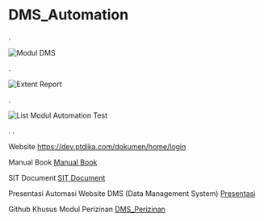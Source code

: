 # DMS_Automation
.

![Modul DMS]([URL_Gambar](https://github.com/WeningTyas/DMS_Automation/blob/master/Report/Pembagian-Modul.png))

.

![Extent Report]([URL_Gambar](https://github.com/WeningTyas/DMS_Automation/blob/master/Report/Extend-Report.png))

.

![List Modul Automation Test]([URL_Gambar](https://github.com/WeningTyas/DMS_Automation/blob/master/Report/Automation-Test.png))

.
.

Website
https://dev.ptdika.com/dokumen/home/login

Manual Book
[Manual Book](https://docs.google.com/document/d/1p6auDLBdcurF30ohD4ErBvvvpZbtBq_G/edit)

SIT Document
[SIT Document](https://docs.google.com/spreadsheets/d/1cay74ZXkydMzB8QMYxXL0VbMPwhPO94oCSabWJ_lyLY/edit?usp=sharing)

Presentasi Automasi Website DMS (Data Management System)
[Presentasi](https://www.canva.com/design/DAFuC6H2Yqk/tP9nfkF-yO9TZs28pzlJuw/edit)


Github Khusus Modul Perizinan
[DMS_Perizinan](https://github.com/WeningTyas/DMS_Perizinan)
